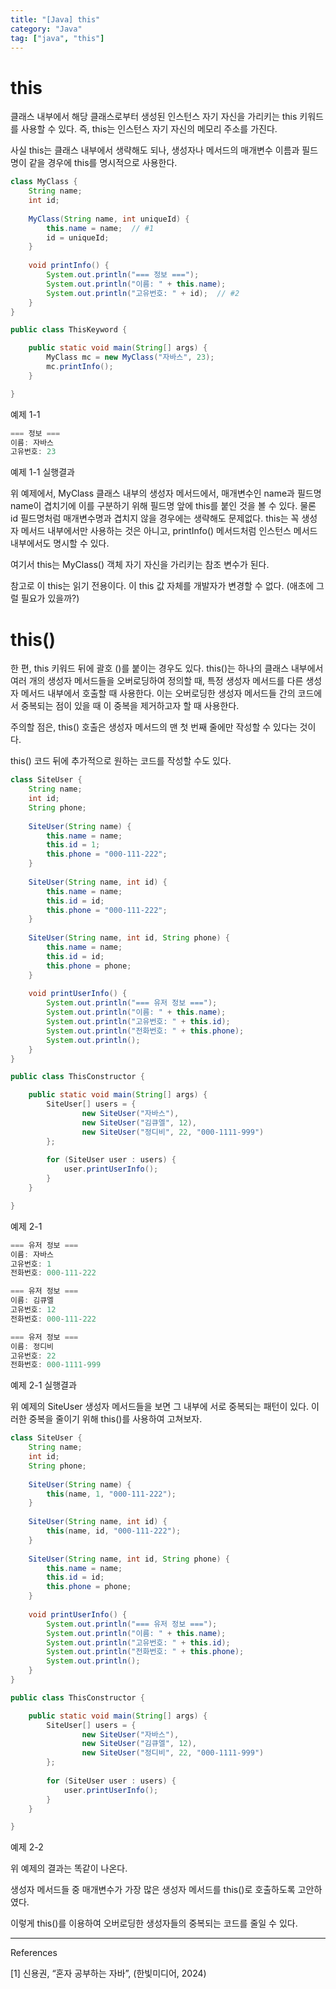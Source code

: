 ```yaml
---
title: "[Java] this"
category: "Java"
tag: ["java", "this"]
---
```


# this

클래스 내부에서 해당 클래스로부터 생성된 인스턴스 자기 자신을 가리키는 this 키워드를 사용할 수 있다. 즉, this는 인스턴스 자기 자신의 메모리 주소를 가진다. 

사실 this는 클래스 내부에서 생략해도 되나, 생성자나 메서드의 매개변수 이름과 필드명이 같을 경우에 this를 명시적으로 사용한다. 

```java
class MyClass {
	String name;
	int id;
	
	MyClass(String name, int uniqueId) {
		this.name = name;  // #1
		id = uniqueId;
	}
	
	void printInfo() {
		System.out.println("=== 정보 ===");
		System.out.println("이름: " + this.name);
		System.out.println("고유번호: " + id);  // #2
	}
}

public class ThisKeyword {

	public static void main(String[] args) {
		MyClass mc = new MyClass("자바스", 23);
		mc.printInfo();
	}

}

```

예제 1-1

```java
=== 정보 ===
이름: 자바스
고유번호: 23
```

예제 1-1 실행결과

위 예제에서, MyClass 클래스 내부의 생성자 메서드에서, 매개변수인 name과 필드명 name이 겹치기에 이를 구분하기 위해 필드명 앞에 this를 붙인 것을 볼 수 있다. 물론 id 필드명처럼 매개변수명과 겹치지 않을 경우에는 생략해도 문제없다. this는 꼭 생성자 메서드 내부에서만 사용하는 것은 아니고, printInfo() 메서드처럼 인스턴스 메서드 내부에서도 명시할 수 있다. 

여기서 this는 MyClass() 객체 자기 자신을 가리키는 참조 변수가 된다. 

참고로 이 this는 읽기 전용이다. 이 this 값 자체를 개발자가 변경할 수 없다. (애초에 그럴 필요가 있을까?)

# this()

한 편, this 키워드 뒤에 괄호 ()를 붙이는 경우도 있다. this()는 하나의 클래스 내부에서 여러 개의 생성자 메서드들을 오버로딩하여 정의할 때, 특정 생성자 메서드를 다른 생성자 메서드 내부에서 호출할 때 사용한다. 이는 오버로딩한 생성자 메서드들 간의 코드에서 중복되는 점이 있을 때 이 중복을 제거하고자 할 때 사용한다. 

주의할 점은, this() 호출은 생성자 메서드의 맨 첫 번째 줄에만 작성할 수 있다는 것이다. 

this() 코드 뒤에 추가적으로 원하는 코드를 작성할 수도 있다. 

```java
class SiteUser {
	String name;
	int id;
	String phone;
	
	SiteUser(String name) {
		this.name = name;
		this.id = 1;
		this.phone = "000-111-222";
	}
	
	SiteUser(String name, int id) {
		this.name = name;
		this.id = id;
		this.phone = "000-111-222";
	}
	
	SiteUser(String name, int id, String phone) {
		this.name = name;
		this.id = id;
		this.phone = phone;
	}
	
	void printUserInfo() {
		System.out.println("=== 유저 정보 ===");
		System.out.println("이름: " + this.name);
		System.out.println("고유번호: " + this.id);
		System.out.println("전화번호: " + this.phone);
		System.out.println();
	}
}

public class ThisConstructor {

	public static void main(String[] args) {
		SiteUser[] users = {
				new SiteUser("자바스"),
				new SiteUser("김큐엘", 12),
				new SiteUser("정디비", 22, "000-1111-999")
		};
		
		for (SiteUser user : users) {
			user.printUserInfo();
		}
	}

}

```

예제 2-1

```java
=== 유저 정보 ===
이름: 자바스
고유번호: 1
전화번호: 000-111-222

=== 유저 정보 ===
이름: 김큐엘
고유번호: 12
전화번호: 000-111-222

=== 유저 정보 ===
이름: 정디비
고유번호: 22
전화번호: 000-1111-999

```

예제 2-1 실행결과

위 예제의 SiteUser 생성자 메서드들을 보면 그 내부에 서로 중복되는 패턴이 있다. 이러한 중복을 줄이기 위해 this()를 사용하여 고쳐보자.

```java
class SiteUser {
	String name;
	int id;
	String phone;
	
	SiteUser(String name) {
		this(name, 1, "000-111-222");
	}
	
	SiteUser(String name, int id) {
		this(name, id, "000-111-222");
	}
	
	SiteUser(String name, int id, String phone) {
		this.name = name;
		this.id = id;
		this.phone = phone;
	}
	
	void printUserInfo() {
		System.out.println("=== 유저 정보 ===");
		System.out.println("이름: " + this.name);
		System.out.println("고유번호: " + this.id);
		System.out.println("전화번호: " + this.phone);
		System.out.println();
	}
}

public class ThisConstructor {

	public static void main(String[] args) {
		SiteUser[] users = {
				new SiteUser("자바스"),
				new SiteUser("김큐엘", 12),
				new SiteUser("정디비", 22, "000-1111-999")
		};
		
		for (SiteUser user : users) {
			user.printUserInfo();
		}
	}

}

```

예제 2-2

위 예제의 결과는 똑같이 나온다. 

생성자 메서드들 중 매개변수가 가장 많은 생성자 메서드를 this()로 호출하도록 고안하였다. 

이렇게 this()를 이용하여 오버로딩한 생성자들의 중복되는 코드를 줄일 수 있다. 

---

References

[1] 신용권, “혼자 공부하는 자바”, (한빛미디어, 2024)